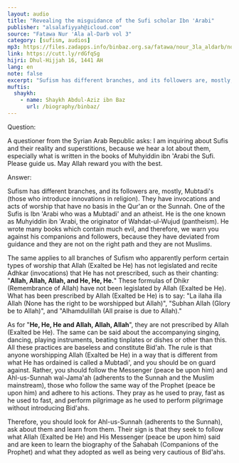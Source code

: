 ```yaml
---
layout: audio
title: "Revealing the misguidance of the Sufi scholar Ibn 'Arabi"
publisher: "alsalafiyyah@icloud.com"
source: "Fatawa Nur 'Ala al-Darb vol 3"
category: [sufism, audios]
mp3: https://files.zadapps.info/binbaz.org.sa/fatawa/nour_3la_aldarb/nour_718/nour_71815.mp3
link: https://cutt.ly/rdGfqSg
hijri: Dhul-Hijjah 16, 1441 AH
lang: en
note: false
excerpt: "Sufism has different branches, and its followers are, mostly, Mubtadi's. They have invocations and acts of worship that have no basis in the Qur'an or the Sunnah. One of the Sufis is Ibn 'Arabi."
muftis:
  shaykh: 
    - name: Shaykh Abdul-Aziz ibn Baz
      url: /biography/binbaz/
---
```


Question:

A questioner from the Syrian Arab Republic asks: I am inquiring about Sufis and their reality and superstitions, because we hear a lot about them, especially what is written in the books of Muhyiddin ibn 'Arabi the Sufi. Please guide us. May Allah reward you with the best. 

Answer:

Sufism has different branches, and its followers are, mostly, Mubtadi's (those who introduce innovations in religion). They have invocations and acts of worship that have no basis in the Qur'an or the Sunnah. One of the Sufis is Ibn 'Arabi who was a Mubtadi' and an atheist. He is the one known as Muhyiddin ibn 'Arabi, the originator of Wahdat-ul-Wujud (pantheism). He wrote many books which contain much evil, and therefore, we warn you against his companions and followers, because they have deviated from guidance and they are not on the right path and they are not Muslims. 

The same applies to all branches of Sufism who apparently perform certain types of worship that Allah (Exalted be He) has not legislated and recite Adhkar (invocations) that He has not prescribed, such as their chanting: "**Allah, Allah, Allah, and He, He, He.**" These formulas of Dhikr (Remembrance of Allah) have not been legislated by Allah (Exalted be He). What has been prescribed by Allah (Exalted be He) is to say: "La ilaha illa Allah (None has the right to be worshipped but Allah)", "Subhan Allah (Glory be to Allah)", and "Alhamdulillah (All praise is due to Allah)." 

As for "**He, He, He and Allah, Allah, Allah**", they are not prescribed by Allah (Exalted be He). The same can be said about the accompanying singing, dancing, playing instruments, beating tinplates or dishes or other than this. All these practices are baseless and constitute Bid'ah. The rule is that anyone worshipping Allah (Exalted be He) in a way that is different from what He has ordained is called a Mubtadi', and you should be on guard against. Rather, you should follow the Messenger (peace be upon him) and Ahl-us-Sunnah wal-Jama'ah (adherents to the Sunnah and the Muslim mainstream), those who follow the same way of the Prophet (peace be upon him) and adhere to his actions. They pray as he used to pray, fast as he used to fast, and perform pilgrimage as he used to perform pilgrimage without introducing Bid'ahs. 

Therefore, you should look for Ahl-us-Sunnah (adherents to the Sunnah), ask about them and learn from them. Their sign is that they seek to follow what Allah (Exalted be He) and His Messenger (peace be upon him) said and are keen to learn the biography of the Sahabah (Companions of the Prophet) and what they adopted as well as being very cautious of Bid'ahs. 

